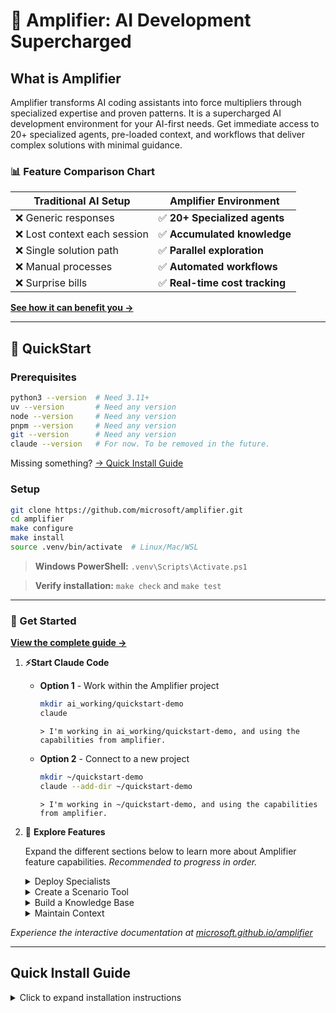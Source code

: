 # 🎯 Amplifier: AI Development Supercharged

## What is Amplifier

Amplifier transforms AI coding assistants into force multipliers through specialized expertise and proven patterns. It is a supercharged AI development environment for your AI-first needs. Get immediate access to 20+ specialized agents, pre-loaded context, and workflows that deliver complex solutions with minimal guidance. 

### 📊 Feature Comparison Chart

| Traditional AI Setup | Amplifier Environment |
|----------------------|----------------------|
| ❌ Generic responses | ✅ **20+ Specialized agents** |
| ❌ Lost context each session | ✅ **Accumulated knowledge** |  
| ❌ Single solution path | ✅ **Parallel exploration** |
| ❌ Manual processes | ✅ **Automated workflows** |
| ❌ Surprise bills | ✅ **Real-time cost tracking** |


**[See how it can benefit you →](https://microsoft.github.io/amplifier)**

---

## 🚀 QuickStart 

### Prerequisites

```bash
python3 --version  # Need 3.11+
uv --version       # Need any version
node --version     # Need any version
pnpm --version     # Need any version
git --version      # Need any version
claude --version   # For now. To be removed in the future.
```

Missing something? [→ Quick Install Guide](#quick-install-guide)


### Setup

```bash
git clone https://github.com/microsoft/amplifier.git
cd amplifier
make configure
make install
source .venv/bin/activate  # Linux/Mac/WSL
```
> **Windows PowerShell:** `.venv\Scripts\Activate.ps1`

> **Verify installation:** `make check` and `make test`

---

### 📖 Get Started

**[View the complete guide →](https://microsoft.github.io/amplifier)**

1. **⚡Start Claude Code**

    - **Option 1** - Work within the Amplifier project
        ```bash
        mkdir ai_working/quickstart-demo
        claude
        ```

        ```
        > I'm working in ai_working/quickstart-demo, and using the capabilities from amplifier.
        ```
        
    - **Option 2** - Connect to a new project
        ```bash
        mkdir ~/quickstart-demo
        claude --add-dir ~/quickstart-demo
        ```

        ```
        > I'm working in ~/quickstart-demo, and using the capabilities from amplifier.
        ```

1. 🎯 **Explore Features**

    Expand the different sections below to learn more about Amplifier feature capabilities. *Recommended to progress in order.*
    <details>
    <summary> Deploy Specialists</summary>

    #### 💡 Deploy Specialists
        
    ```
    > Use zen-architect to design a CLI tool that analyzes markdown files and reports: word count, heading count, link count, and reading time estimate
    ```
    > **What you'll see**: A clean design spec for the module-builder to use.

    ```
    > Use modular-builder to implement the markdown analyzer
    ```
    > **What you'll experience**: An automated workflow that implements the design.

    **[Learn more about Specialists →](https://microsoft.github.io/amplifier)**

    </details>

    <details>
    <summary>Create a Scenario Tool</summary>

    #### 🎨 Create A Scenario Tool

    ```
    > I need a @scenarios/ tool that creates multiple text-based files such as notes, specs, decisions, etc., all based on the current material in the demo directory. These files will be used to showcase Amplifier's knowledge base capabilities. The files should be diverse enough to demonstrate what the knowledge commands can do, but small enough that knowledge-update can complete within 2 minutes. Because this tool is for a demo, please keep the design compact enough that it can be implemented within 2 minutes.
    ```
    > **What you'll discover**: How simple it is to create a dependable tool
    
    ```
    > Run the scenario tool to create content for the ~/quickstart-demo.
    ```
    > **What you'll see**: Content generated for the demo using the newly created Scenario.
    
    **[Learn more about Scenarios →](https://microsoft.github.io/amplifier)**

    </details>

    <details>
    <summary>Build a Knowledge Base</summary>

    #### 📚 Build a Knowledge Base

    ```
    > make knowledge-update for AMPLIFIER_CONTENT_DIRS="~/quickstart-demo"
    ```
    > **What you'll experience**: Knowledge classification and extraction at work on the new content.

    > NOTE: This step can take ~10-15  minutes.

    ```
    > make knowledge-stats

    > make knowledge-graph-viz
    ```
    > **What you'll see**: Statistics and a visualization of the content.


    **[Learn more about the Knowledge Base →](https://microsoft.github.io/amplifier)**

    </details>

    <details>
    <summary>Maintain Context</summary>

    #### 🧠 Maintain Context

    ```
    > /compact
    ```
    > **What you'll see**: A summary is saved but the full history is cleared.

    ```
    > What are the available transcripts?

    > /transcript
    ```
    > **What you'll discover**: Even compacted conversations can be restored for context.

    </details>

*Experience the interactive documentation at [microsoft.github.io/amplifier](https://microsoft.github.io/amplifier)*

---


## Quick Install Guide

<details>
<summary>Click to expand installation instructions</summary>

### Mac

```bash
brew install python3 node git pnpm
```

### Ubuntu/Debian/WSL

```bash
sudo apt update && sudo apt install -y python3 python3-pip nodejs npm git
npm install -g pnpm
pnpm setup && source ~/.bashrc  # Configure pnpm global directory
```

### Windows

1. Install [WSL2](https://learn.microsoft.com/windows/wsl/install)
2. Run Ubuntu commands above inside WSL

### Manual Downloads

- [Python](https://python.org/downloads) (3.11 or newer)
- [Node.js](https://nodejs.org) (any recent version)
- [pnpm](https://pnpm.io/installation) (package manager)
- [Git](https://git-scm.com) (any version)

</details>
